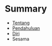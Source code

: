 # Summary

* [Tentang](README.md)
* [Pendahuluan](00-pendahuluan.md)
* [Diri](01-diri.md)
* Sesama

